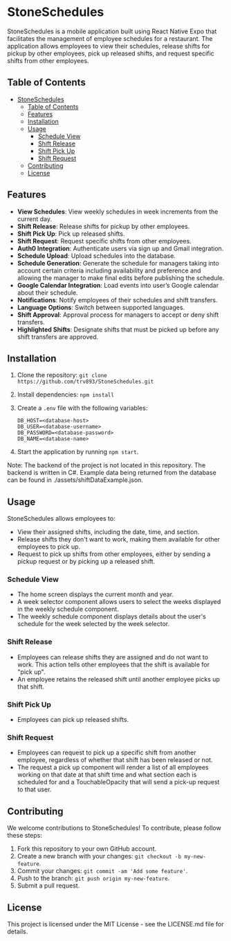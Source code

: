 # StoneSchedules

StoneSchedules is a mobile application built using React Native Expo that facilitates the management of employee schedules for a restaurant. The application allows employees to view their schedules, release shifts for pickup by other employees, pick up released shifts, and request specific shifts from other employees.

## Table of Contents
- [StoneSchedules](#stoneschedules)
  - [Table of Contents](#table-of-contents)
  - [Features](#features)
  - [Installation](#installation)
  - [Usage](#usage)
    - [Schedule View](#schedule-view)
    - [Shift Release](#shift-release)
    - [Shift Pick Up](#shift-pick-up)
    - [Shift Request](#shift-request)
  - [Contributing](#contributing)
  - [License](#license)

## Features

- **View Schedules**: View weekly schedules in week increments from the current day.
- **Shift Release**: Release shifts for pickup by other employees.
- **Shift Pick Up**: Pick up released shifts.
- **Shift Request**: Request specific shifts from other employees.
- **Auth0 Integration**: Authenticate users via sign up and Gmail integration.
- **Schedule Upload**: Upload schedules into the database.
- **Schedule Generation**: Generate the schedule for managers taking into account certain criteria including availability and preference and allowing the manager to make final edits before publishing the schedule.
- **Google Calendar Integration**: Load events into user’s Google calendar about their schedule.
- **Notifications**: Notify employees of their schedules and shift transfers.
- **Language Options**: Switch between supported languages.
- **Shift Approval**: Approval process for managers to accept or deny shift transfers.
- **Highlighted Shifts**: Designate shifts that must be picked up before any shift transfers are approved.

## Installation

1. Clone the repository: `git clone https://github.com/trv893/StoneSchedules.git`
2. Install dependencies: `npm install`
3. Create a `.env` file with the following variables:

    ```
    DB_HOST=<database-host>
    DB_USER=<database-username>
    DB_PASSWORD=<database-password>
    DB_NAME=<database-name>
    ```

4. Start the application by running `npm start`.

Note: The backend of the project is not located in this repository. The backend is written in C#. Example data being returned from the database can be found in ./assets/shiftDataExample.json.

## Usage

StoneSchedules allows employees to:

- View their assigned shifts, including the date, time, and section.
- Release shifts they don't want to work, making them available for other employees to pick up.
- Request to pick up shifts from other employees, either by sending a pickup request or by picking up a released shift.

### Schedule View

- The home screen displays the current month and year.
- A week selector component allows users to select the weeks displayed in the weekly schedule component.
- The weekly schedule component displays details about the user's schedule for the week selected by the week selector.

### Shift Release

- Employees can release shifts they are assigned and do not want to work. This action tells other employees that the shift is available for "pick up".
- An employee retains the released shift until another employee picks up that shift.

### Shift Pick Up

- Employees can pick up released shifts.

### Shift Request

- Employees can request to pick up a specific shift from another employee, regardless of whether that shift has been released or not.
- The request a pick up component will render a list of all employees working on that date at that shift time and what section each is scheduled for and a TouchableOpacity that will send a pick-up request to that user.

## Contributing

We welcome contributions to StoneSchedules! To contribute, please follow these steps:

1. Fork this repository to your own GitHub account.
2. Create a new branch with your changes: `git checkout -b my-new-feature`.
3. Commit your changes: `git commit -am 'Add some feature'`.
4. Push to the branch: `git push origin my-new-feature`.
5. Submit a pull request.

## License

This project is licensed under the MIT License - see the LICENSE.md file for details.

